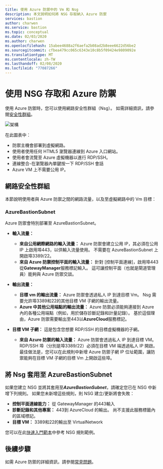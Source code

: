 ```yaml
---
title: 使用 Azure 防禦中的 Vm 和 Nsg
description: 本文說明如何將 NSG 存取納入 Azure 防禦
services: bastion
author: charwen
ms.service: bastion
ms.topic: conceptual
ms.date: 02/03/2020
ms.author: charwen
ms.openlocfilehash: 15abee4688a2f6aefa2b08ad2b8eee6622d56be2
ms.sourcegitcommit: cfbea479cc065c6343e10c8b5f09424e9809092e
ms.translationtype: MT
ms.contentlocale: zh-TW
ms.lasthandoff: 02/08/2020
ms.locfileid: "77087266"
---
```

# <a name="working-with-nsg-access-and-azure-bastion"></a>使用 NSG 存取和 Azure 防禦

使用 Azure 防禦時，您可以使用網路安全性群組（Nsg）。 如需詳細資訊，請參閱[安全性群組](../virtual-network/security-overview.md)。 

![架構](./media/bastion-nsg/nsg-architecture.png)

在此圖表中：

* 防禦主機會部署到虛擬網路。
* 使用者使用任何 HTML5 瀏覽器連線到 Azure 入口網站。
* 使用者會流覽至 Azure 虛擬機器以進行 RDP/SSH。
* 連線整合-在瀏覽器內單鍵按一下 RDP/SSH 會話
* Azure VM 上不需要公用 IP。

## <a name="nsg"></a>網路安全性群組

本節說明使用者與 Azure 防禦之間的網路流量，以及至虛擬網路中的 Vm 目標：

### <a name="azurebastionsubnet"></a>AzureBastionSubnet

Azure 防禦會特別部署至 AzureBastionSubnet。

* **輸入流量：**

   * **來自公用網際網路的輸入流量：** Azure 防禦會建立公用 IP，其必須在公用 IP 上啟用埠443，以供輸入流量使用。 不需要在 AzureBastionSubnet 上開啟埠3389/22。
   * **來自 Azure 防禦控制平面的輸入流量：** 針對 [控制平面連線]，啟用埠443從**GatewayManager**服務標記輸入。 這可讓控制平面（也就是閘道管理員）能夠與 Azure 防禦交談。

* **輸出流量：**

   * **目標 vm 的輸出流量：** Azure 防禦會透過私人 IP 到達目標 Vm。 Nsg 需要允許埠3389和22的其他目標 VM 子網的輸出流量。
   * **Azure 中其他公用端點的輸出流量：** Azure 防禦必須能夠連接到 Azure 內的各種公用端點（例如，用於儲存診斷記錄和計量記錄）。 基於這個理由，Azure 防禦需要輸出至443以**AzureCloud**服務標記。

* **目標 VM 子網：** 這是包含您想要 RDP/SSH 的目標虛擬機器的子網。

   * **來自 Azure 防禦的輸入流量：** Azure 防禦會透過私人 IP 到達目標 VM。 RDP/SSH 埠（分別是埠3389/22）必須在目標 VM 端透過私人 IP 開啟。 最佳做法是，您可以在此規則中新增 Azure 防禦子網 IP 位址範圍，讓防禦能夠在目標 VM 子網的目標 Vm 上開啟這些埠。

## <a name="apply"></a>將 Nsg 套用至 AzureBastionSubnet

如果您建立 NSG 並將其套用至***AzureBastionSubnet***，請確定您已在 NSG 中新增下列規則。 如果您未新增這些規則，則 NSG 建立/更新將會失敗：

* **控制平面連線能力：** 從 GatewayManager 的443輸入
* **診斷記錄和其他專案：** 443到 AzureCloud 的輸出。 尚不支援此服務標籤內的區域標記。
* **目標 VM：** 3389和22的輸出至 VirtualNetwork

您可以在此[快速入門範本](https://github.com/Azure/azure-quickstart-templates/tree/master/101-azure-bastion-nsg)中參考 NSG 規則範例。

## <a name="next-steps"></a>後續步驟

如需 Azure 防禦的詳細資訊，請參閱[常見問題](bastion-faq.md)。
